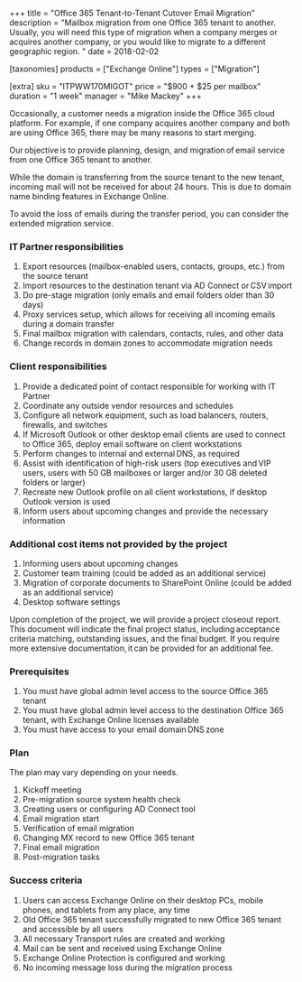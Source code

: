 +++
title = "Office 365 Tenant-to-Tenant Cutover Email Migration"
description = "Mailbox migration from one Office 365 tenant to another. Usually, you will need this type of migration when a company merges or acquires another company, or you would like to migrate to a different geographic region. "
date = 2018-02-02

[taxonomies]
products = ["Exchange Online"]
types = ["Migration"]

[extra]
sku = "ITPWW170MIGOT"
price = "$900 + $25 per mailbox"
duration = "1 week"
manager = "Mike Mackey"
+++

Occasionally, a customer needs a migration inside the Office 365 cloud
platform. For example, if one company acquires another company and both
are using Office 365, there may be many reasons to start merging. 

Our objective is to provide planning, design, and migration of email
service from one Office 365 tenant to another. 

While the domain is transferring from the source tenant to the new tenant,
incoming mail will not be received for about 24 hours. This is due to
domain name binding features in Exchange Online.

To avoid the loss of emails during the transfer period, you can consider
the extended migration service.

### IT Partner responsibilities

1.  Export resources (mailbox-enabled users, contacts, groups, etc.)
    from the source tenant
2.  Import resources to the destination tenant via AD Connect
    or CSV import
3.  Do pre-stage migration (only emails and email folders older than 30
    days)
4.  Proxy services setup, which allows for receiving all incoming emails
    during a domain transfer
5.  Final mailbox migration with calendars, contacts, rules, and other
    data
6.  Change records in domain zones to accommodate migration needs

### Client responsibilities

1.  Provide a dedicated point of contact responsible for working with IT
    Partner
2.  Coordinate any outside vendor resources and schedules
3.  Configure all network equipment, such as load balancers, routers,
    firewalls, and switches
4.  If Microsoft Outlook or other desktop email clients are used to
    connect to Office 365, deploy email software on client workstations
5.  Perform changes to internal and external DNS, as required
6.  Assist with identification of high-risk users (top executives
    and VIP users, users with 50 GB mailboxes or larger and/or
    30 GB deleted folders or larger)
7.  Recreate new Outlook profile on all client workstations, if desktop
    Outlook version is used
8.  Inform users about upcoming changes and provide the necessary
    information

### Additional cost items not provided by the project

1.  Informing users about upcoming changes
2.  Customer team training (could be added as an additional service)
3.  Migration of corporate documents to SharePoint Online (could be
    added as an additional service)
4.  Desktop software settings

Upon completion of the project, we will provide a project closeout
report. This document will indicate the final project status,
including acceptance criteria matching, outstanding issues, and the
final budget. If you require more extensive documentation, it can be
provided for an additional fee. 

### Prerequisites

1.  You must have global admin level access to the source Office 365
    tenant
2.  You must have global admin level access to the destination Office
    365 tenant, with Exchange Online licenses available
3.  You must have access to your email domain DNS zone

### Plan

The plan may vary depending on your needs.

1.  Kickoff meeting
2.  Pre-migration source system health check
3.  Creating users or configuring AD Connect tool
4.  Email migration start
5.  Verification of email migration
6.  Changing MX record to new Office 365 tenant
7.  Final email migration
8.  Post-migration tasks

### Success criteria

1.  Users can access Exchange Online on their desktop PCs, mobile phones,
    and tablets from any place, any time
2.  Old Office 365 tenant successfully migrated to new Office 365 tenant
    and accessible by all users
3.  All necessary Transport rules are created and working
4.  Mail can be sent and received using Exchange Online
5.  Exchange Online Protection is configured and working
6.  No incoming message loss during the migration process

